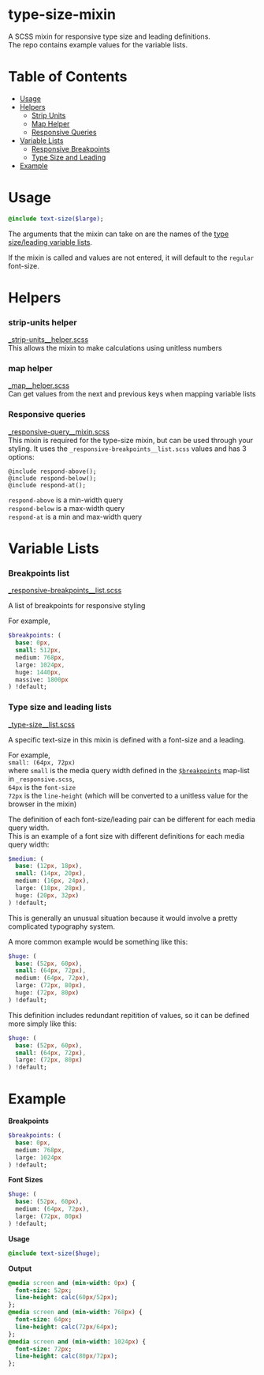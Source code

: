 # type-size-mixin
A SCSS mixin for responsive type size and leading definitions.  
The repo contains example values for the variable lists.

# Table of Contents
- [Usage](#usage)
- [Helpers](#helpers)
  - [Strip Units](#strip-units-helper)
  - [Map Helper](#map-helper)
  - [Responsive Queries](#responsive-queries)
- [Variable Lists](#lists)
  - [Responsive Breakpoints](#breakpoints-list)
  - [Type Size and Leading](#type-size-and-leading-lists)
- [Example](#example)

# Usage
```sass
@include text-size($large);
```  

The arguments that the mixin can take on are the names of the [type size/leading variable lists](#type-size-and-leading-lists).  

If the mixin is called and values are not entered, it will default to the `regular` font-size.  

# Helpers
### strip-units helper
[_strip-units__helper.scss](https://github.com/codeCrit/type-size-mixin/blob/master/_strip-units__helper.scss)  
This allows the mixin to make calculations using unitless numbers

### map helper
[_map__helper.scss](https://github.com/codeCrit/type-size-mixin/blob/master/_map__helper.scss)  
Can get values from the next and previous keys when mapping variable lists

### Responsive queries
[_responsive-query__mixin.scss](https://github.com/codeCrit/type-size-mixin/blob/master/_responsive-query__mixin.scss)  
This mixin is required for the type-size mixin, but can be used through your styling. It uses the `_responsive-breakpoints__list.scss` values and has 3 options:
```
@include respond-above();
@include respond-below();
@include respond-at();
```
`respond-above` is a min-width query  
`respond-below` is a max-width query  
`respond-at` is a min and max-width query

# Variable Lists

### Breakpoints list
[_responsive-breakpoints__list.scss](https://github.com/codeCrit/type-size-mixin/blob/master/_responsive-breakpoints__list.scss)  

A list of breakpoints for responsive styling  

For example,
```sass
$breakpoints: (
  base: 0px,
  small: 512px,
  medium: 768px,
  large: 1024px,
  huge: 1440px,
  massive: 1800px
) !default;
```

### Type size and leading lists
[_type-size__list.scss](https://github.com/codeCrit/type-size-mixin/blob/master/_type-size__list.scss)  

A specific text-size in this mixin is defined with a font-size and a leading.  

For example,  
  `small: (64px, 72px)`  
  where `small` is the media query width defined in the [`$breakpoints`](#breakpoints-list) map-list in `_responsive.scss`,  
  `64px` is the `font-size`  
  `72px` is the `line-height` (which will be converted to a unitless value for the browser in the mixin)  


The definition of each font-size/leading pair can be different for each media query width.  
This is an example of a font size with different definitions for each media query width:  
```sass
$medium: (
  base: (12px, 18px),
  small: (14px, 20px),
  medium: (16px, 24px),
  large: (18px, 28px),
  huge: (20px, 32px)
) !default;
```
This is generally an unusual situation because it would involve a pretty complicated typography system.  


A more common example would be something like this:  
```sass
$huge: (
  base: (52px, 60px),
  small: (64px, 72px),
  medium: (64px, 72px),
  large: (72px, 80px),
  huge: (72px, 80px)
) !default;
```

This definition includes redundant repitition of values, so it can be defined more simply like this:  
```sass
$huge: (
  base: (52px, 60px),
  small: (64px, 72px),
  large: (72px, 80px)
) !default;
```

# Example
**Breakpoints**
```sass
$breakpoints: (
  base: 0px,
  medium: 768px,
  large: 1024px
) !default;
```
**Font Sizes**
```sass
$huge: (
  base: (52px, 60px),
  medium: (64px, 72px),
  large: (72px, 80px)
) !default;
```
**Usage**
```sass
@include text-size($huge);
```  
**Output**
```sass
@media screen and (min-width: 0px) {
  font-size: 52px;
  line-height: calc(60px/52px);
};
@media screen and (min-width: 768px) {
  font-size: 64px;
  line-height: calc(72px/64px);
};
@media screen and (min-width: 1024px) {
  font-size: 72px;
  line-height: calc(80px/72px);
};
```  
